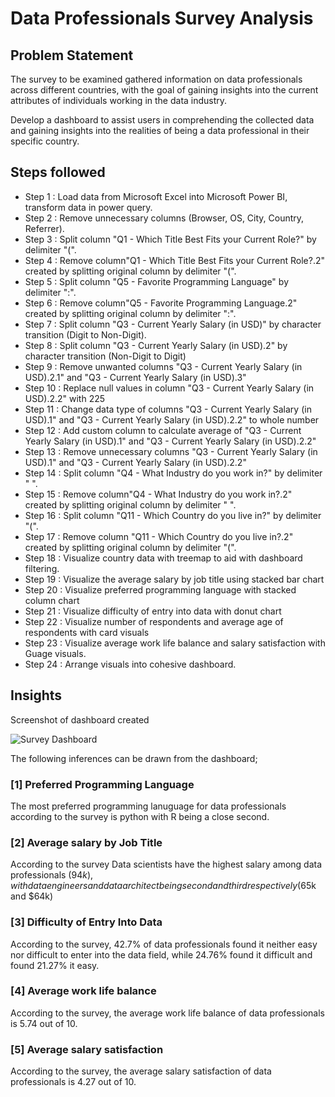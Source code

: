 # Data Professionals Survey Analysis


## Problem Statement

The survey to be examined gathered information on data professionals across different countries, with the goal of gaining insights into the current attributes of individuals working in the data industry.

Develop a dashboard to assist users in comprehending the collected data and gaining insights into the realities of being a data professional in their specific country.


## Steps followed 

- Step 1 : Load data from Microsoft Excel into Microsoft Power BI, transform data in power query.
- Step 2 : Remove unnecessary columns (Browser, OS, City, Country, Referrer).
- Step 3 : Split column "Q1 - Which Title Best Fits your Current Role?" by delimiter "(".
- Step 4 : Remove column"Q1 - Which Title Best Fits your Current Role?.2" created by splitting original column by delimiter "(".
- Step 5 : Split column "Q5 - Favorite Programming Language" by delimiter ":".
- Step 6 : Remove column"Q5 - Favorite Programming Language.2" created by splitting original column by delimiter ":".
- Step 7 : Split column "Q3 - Current Yearly Salary (in USD)" by character transition (Digit to Non-Digit). 
- Step 8 : Split column "Q3 - Current Yearly Salary (in USD).2" by character transition (Non-Digit to Digit)
- Step 9 : Remove unwanted columns "Q3 - Current Yearly Salary (in USD).2.1" and "Q3 - Current Yearly Salary (in USD).3"
- Step 10 : Replace null values in column "Q3 - Current Yearly Salary (in USD).2.2" with 225 
- Step 11 : Change data type of columns "Q3 - Current Yearly Salary (in USD).1" and "Q3 - Current Yearly Salary (in USD).2.2" to whole number
- Step 12 : Add custom column to calculate average of "Q3 - Current Yearly Salary (in USD).1" and "Q3 - Current Yearly Salary (in USD).2.2" 
- Step 13 : Remove unnecessary columns "Q3 - Current Yearly Salary (in USD).1" and "Q3 - Current Yearly Salary (in USD).2.2" 
- Step 14 :  Split column "Q4 - What Industry do you work in?" by delimiter " ".
- Step 15 :  Remove column"Q4 - What Industry do you work in?.2" created by splitting original column by delimiter " ".
- Step 16 :  Split column "Q11 - Which Country do you live in?" by delimiter "(".
- Step 17 :  Remove column "Q11 - Which Country do you live in?.2" created by splitting original column by delimiter "(".
- Step 18 :  Visualize country data with treemap to aid with dashboard filtering.
- Step 19 :  Visualize the average salary by job title using stacked bar chart
- Step 20 :  Visualize preferred programming language with stacked column chart
- Step 21 :  Visualize difficulty of entry into data with donut chart
- Step 22 :  Visualize number of respondents and average age of respondents with card visuals
- Step 23 :  Visualize average work life balance and salary satisfaction with Guage visuals.
- Step 24 :  Arrange visuals into cohesive dashboard.


## Insights

Screenshot of dashboard created

![Survey Dashboard](https://github.com/Jucodez/PowerBI/assets/102746691/c9962014-14d8-4a8b-b2ad-75700c93355d)

The following inferences can be drawn from the dashboard;

### [1] Preferred Programming Language 

   The most preferred programming lanuguage for data professionals according to the survey is python with R being a close second.
           
### [2] Average salary by Job Title

   According to the survey Data scientists have the highest salary among data professionals ($94k), with data engineers and data architect being second and third respectively ($65k and $64k)
 
### [3] Difficulty of Entry Into Data

   According to the survey, 42.7% of data professionals found it neither easy nor difficult to enter into the data field, while 24.76% found it difficult and found 21.27% it easy.

### [4] Average work life balance 

   According to the survey, the average work life balance of data professionals is 5.74 out of 10.

### [5] Average salary satisfaction

   According to the survey, the average salary satisfaction of data professionals is 4.27 out of 10.
